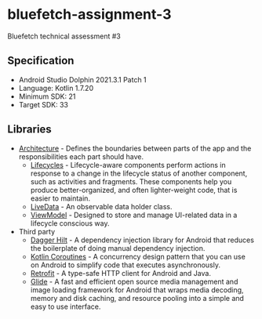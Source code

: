 # bluefetch-assignment-3
Bluefetch technical assessment #3

## Specification
- Android Studio Dolphin 2021.3.1 Patch 1
- Language: Kotlin 1.7.20
- Minimum SDK: 21
- Target SDK: 33


## Libraries
* [Architecture][1] - Defines the boundaries between parts of the app and the responsibilities each part should have.
  * [Lifecycles][2] - Lifecycle-aware components perform actions in response to a change in the lifecycle status of another component, such as activities and fragments. These components help you produce better-organized, and often lighter-weight code, that is easier to maintain.
  * [LiveData][3] - An observable data holder class.
  * [ViewModel][4] - Designed to store and manage UI-related data in a lifecycle conscious way. 
* Third party
  * [Dagger Hilt][5] - A dependency injection library for Android that reduces the boilerplate of doing manual dependency injection.
  * [Kotlin Coroutines][6] - A concurrency design pattern that you can use on Android to simplify code that executes asynchronously.
  * [Retrofit][7] - A type-safe HTTP client for Android and Java.
  * [Glide][8] - A fast and efficient open source media management and image loading framework for Android that wraps media decoding, memory and disk caching, and resource pooling into a simple and easy to use interface.
  

[1]: https://developer.android.com/jetpack/arch/
[2]: https://developer.android.com/topic/libraries/architecture/lifecycle
[3]: https://developer.android.com/topic/libraries/architecture/livedata
[4]: https://developer.android.com/topic/libraries/architecture/viewmodel
[5]: https://developer.android.com/training/dependency-injection/hilt-android
[6]: https://developer.android.com/kotlin/coroutines
[7]: https://square.github.io/retrofit/
[8]: https://github.com/bumptech/glide
